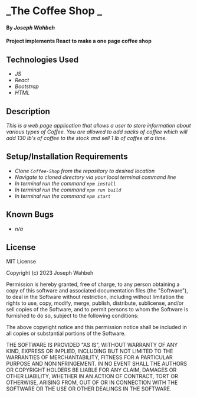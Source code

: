 # _The Coffee Shop _

#### By _**Joseph Wahbeh**_

#### Project implements React to make a one page coffee shop

## Technologies Used

* _JS_
* _React_
* _Bootstrap_
* _HTML_

## Description

_This is a web page application that allows a user to store information about various types of Coffee. You are allowed to add sacks of coffee which will add 130 lb's of coffee to the stock and sell 1 lb of coffee at a time._

## Setup/Installation Requirements

* _Clone `Coffee-Shop` from the repository to desired location_
* _Navigate to cloned directory via your local terminal command line_
* _In terminal run the command `npm install`_
* _In terminal run the command `npm run build`_
* _In terminal run the command `npm start`_

## Known Bugs

* _n/a_

## License
MIT License

Copyright (c) 2023 Joseph Wahbeh

Permission is hereby granted, free of charge, to any person obtaining a copy
of this software and associated documentation files (the "Software"), to deal
in the Software without restriction, including without limitation the rights
to use, copy, modify, merge, publish, distribute, sublicense, and/or sell
copies of the Software, and to permit persons to whom the Software is
furnished to do so, subject to the following conditions:

The above copyright notice and this permission notice shall be included in all
copies or substantial portions of the Software.

THE SOFTWARE IS PROVIDED "AS IS", WITHOUT WARRANTY OF ANY KIND, EXPRESS OR
IMPLIED, INCLUDING BUT NOT LIMITED TO THE WARRANTIES OF MERCHANTABILITY,
FITNESS FOR A PARTICULAR PURPOSE AND NONINFRINGEMENT. IN NO EVENT SHALL THE
AUTHORS OR COPYRIGHT HOLDERS BE LIABLE FOR ANY CLAIM, DAMAGES OR OTHER
LIABILITY, WHETHER IN AN ACTION OF CONTRACT, TORT OR OTHERWISE, ARISING FROM,
OUT OF OR IN CONNECTION WITH THE SOFTWARE OR THE USE OR OTHER DEALINGS IN THE
SOFTWARE.
